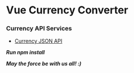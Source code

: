 # Vue Currency Converter

### Currency API Services
- [Currency JSON API](https://fixer.io/)

***Run npm install***

***May the force be with us all! :)***
